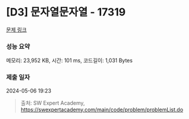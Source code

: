 # [D3] 문자열문자열 - 17319 

[문제 링크](https://swexpertacademy.com/main/code/problem/problemDetail.do?contestProbId=AYgEiwbKy48DFARP) 

### 성능 요약

메모리: 23,952 KB, 시간: 101 ms, 코드길이: 1,031 Bytes

### 제출 일자

2024-05-06 19:23



> 출처: SW Expert Academy, https://swexpertacademy.com/main/code/problem/problemList.do